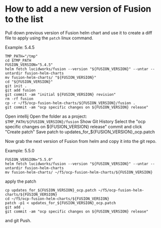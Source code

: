 # How to add a new version of Fusion to the list

Pull down previous version of Fusion helm chart and use it to create a diff file to apply using the `patch` linux command. 

Example: 5.4.5

```
TMP_PATH="/tmp"
cd $TMP_PATH
FUSION_VERSION="5.4.5"
helm fetch lucidworks/fusion --version "${FUSION_VERSION}" --untar --untardir fusion-helm-charts
mv fusion-helm-charts/ "${FUSION_VERSION}"
cd "${FUSION_VERSION}"
git init .
git add fusion
git commit -am "initial ${FUSION_VERSION} revision"
rm -rf fusion
cp -r ~/f5/ocp-fusion-helm-charts/${FUSION_VERSION}/fusion .
git commit -am "ocp specific changes on ${FUSION_VERSION} release"
```

Open intellij
Open the folder as a project: `$TMP_PATH/${FUSION_VERSION}/fusion`
Show Git History
Select the "ocp specific changes on ${FUSION_VERSION} release" commit and click "Create patch"
Save patch to updates_for_${FUSION_VERSION}_ocp.patch

Now grab the next version of Fusion from helm and copy it into the git repo.

Example: 5.5.0

```
FUSION_VERSION="5.5.0"
helm fetch lucidworks/fusion --version "${FUSION_VERSION}" --untar --untardir fusion-helm-charts
mv fusion-helm-charts/ ~/f5/ocp-fusion-helm-charts/${FUSION_VERSION}
```

apply the patch

```
cp updates_for_${FUSION_VERSION}_ocp.patch ~/f5/ocp-fusion-helm-charts/${FUSION_VERSION}
cd ~/f5/ocp-fusion-helm-charts/${FUSION_VERSION}
patch -p1 < updates_for_${FUSION_VERSION}_ocp.patch
git add .
git commit -am "ocp specific changes on ${FUSION_VERSION} release"
```

and git Push.